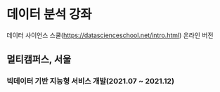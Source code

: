 # 데이터 분석 강좌
데이터 사이언스 스쿨(https://datascienceschool.net/intro.html) 온라인 버전

## 멀티캠퍼스, 서울
### 빅데이터 기반 지능형 서비스 개발(2021.07 ~ 2021.12)

